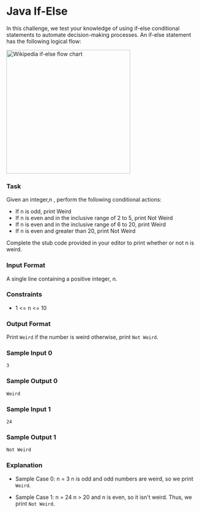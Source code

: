 # Java If-Else
In this challenge, we test your knowledge of using if-else conditional statements to automate decision-making processes. An if-else statement has the following logical flow:

<p><img src="https://s3.amazonaws.com/hr-challenge-images/13689/1446563087-4ec019a919-332px-If-Then-Else-diagram.svg.png" alt="Wikipedia if-else flow chart" title="" width="324px" height="323px"></p>

### Task
Given an integer,n , perform the following conditional actions:
- If n is odd, print Weird
- If n is even and in the inclusive range of 2 to 5, print Not Weird
- If n is even and in the inclusive range of 6 to 20, print Weird
- If n is even and greater than 20, print Not Weird

Complete the stub code provided in your editor to print whether or not n is weird.


### Input Format
A single line containing a positive integer, n.

### Constraints

- 1 <= n <= 10

### Output Format
Print `Weird` if the number is weird otherwise, print `Not Weird`.

### Sample Input 0
```
3
```
### Sample Output 0
```
Weird
```

### Sample Input 1
```
24
```
### Sample Output 1
```
Not Weird
```

### Explanation

- Sample Case 0: n = 3 
n is odd and odd numbers are weird, so we print `Weird`.

- Sample Case 1: n = 24
n > 20 and n is even, so it isn't weird. Thus, we print `Not Weird`. 